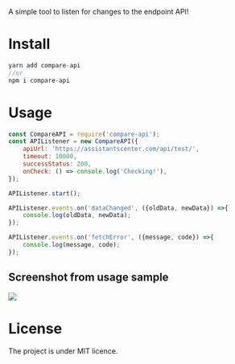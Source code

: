 A simple tool to listen for changes to the endpoint API!

# Install

```js
yarn add compare-api 
//or
npm i compare-api
```

# Usage

```js
const CompareAPI = require('compare-api');
const APIListener = new CompareAPI({
    apiUrl: 'https://assistantscenter.com/api/test/',
    timeout: 10000,
    successStatus: 200,
    onCheck: () => console.log('Checking!'),
});

APIListener.start();

APIListener.events.on('dataChanged', ({oldData, newData}) =>{
    console.log(oldData, newData);
});

APIListener.events.on('fetchError', ({message, code}) =>{
    console.log(message, code);
});

```

## Screenshot from usage sample

![](https://cdn.discordapp.com/attachments/837991950036238346/977519534196011049/unknown.png)

# License

The project is under MIT licence.
